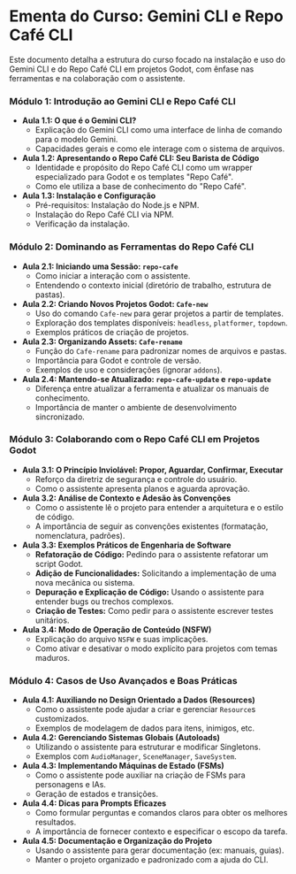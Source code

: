 # Ementa do Curso: Gemini CLI e Repo Café CLI

Este documento detalha a estrutura do curso focado na instalação e uso do Gemini CLI e do Repo Café CLI em projetos Godot, com ênfase nas ferramentas e na colaboração com o assistente.

### **Módulo 1: Introdução ao Gemini CLI e Repo Café CLI**

*   **Aula 1.1: O que é o Gemini CLI?**
    *   Explicação do Gemini CLI como uma interface de linha de comando para o modelo Gemini.
    *   Capacidades gerais e como ele interage com o sistema de arquivos.
*   **Aula 1.2: Apresentando o Repo Café CLI: Seu Barista de Código**
    *   Identidade e propósito do Repo Café CLI como um wrapper especializado para Godot e os templates "Repo Café".
    *   Como ele utiliza a base de conhecimento do "Repo Café".
*   **Aula 1.3: Instalação e Configuração**
    *   Pré-requisitos: Instalação do Node.js e NPM.
    *   Instalação do Repo Café CLI via NPM.
    *   Verificação da instalação.

### **Módulo 2: Dominando as Ferramentas do Repo Café CLI**

*   **Aula 2.1: Iniciando uma Sessão: `repo-cafe`**
    *   Como iniciar a interação com o assistente.
    *   Entendendo o contexto inicial (diretório de trabalho, estrutura de pastas).
*   **Aula 2.2: Criando Novos Projetos Godot: `Cafe-new`**
    *   Uso do comando `Cafe-new` para gerar projetos a partir de templates.
    *   Exploração dos templates disponíveis: `headless`, `platformer`, `topdown`.
    *   Exemplos práticos de criação de projetos.
*   **Aula 2.3: Organizando Assets: `Cafe-rename`**
    *   Função do `Cafe-rename` para padronizar nomes de arquivos e pastas.
    *   Importância para Godot e controle de versão.
    *   Exemplos de uso e considerações (ignorar `addons`).
*   **Aula 2.4: Mantendo-se Atualizado: `repo-cafe-update` e `repo-update`**
    *   Diferença entre atualizar a ferramenta e atualizar os manuais de conhecimento.
    *   Importância de manter o ambiente de desenvolvimento sincronizado.

### **Módulo 3: Colaborando com o Repo Café CLI em Projetos Godot**

*   **Aula 3.1: O Princípio Inviolável: Propor, Aguardar, Confirmar, Executar**
    *   Reforço da diretriz de segurança e controle do usuário.
    *   Como o assistente apresenta planos e aguarda aprovação.
*   **Aula 3.2: Análise de Contexto e Adesão às Convenções**
    *   Como o assistente lê o projeto para entender a arquitetura e o estilo de código.
    *   A importância de seguir as convenções existentes (formatação, nomenclatura, padrões).
*   **Aula 3.3: Exemplos Práticos de Engenharia de Software**
    *   **Refatoração de Código:** Pedindo para o assistente refatorar um script Godot.
    *   **Adição de Funcionalidades:** Solicitando a implementação de uma nova mecânica ou sistema.
    *   **Depuração e Explicação de Código:** Usando o assistente para entender bugs ou trechos complexos.
    *   **Criação de Testes:** Como pedir para o assistente escrever testes unitários.
*   **Aula 3.4: Modo de Operação de Conteúdo (NSFW)**
    *   Explicação do arquivo `NSFW` e suas implicações.
    *   Como ativar e desativar o modo explícito para projetos com temas maduros.

### **Módulo 4: Casos de Uso Avançados e Boas Práticas**

*   **Aula 4.1: Auxiliando no Design Orientado a Dados (Resources)**
    *   Como o assistente pode ajudar a criar e gerenciar `Resource`s customizados.
    *   Exemplos de modelagem de dados para itens, inimigos, etc.
*   **Aula 4.2: Gerenciando Sistemas Globais (Autoloads)**
    *   Utilizando o assistente para estruturar e modificar Singletons.
    *   Exemplos com `AudioManager`, `SceneManager`, `SaveSystem`.
*   **Aula 4.3: Implementando Máquinas de Estado (FSMs)**
    *   Como o assistente pode auxiliar na criação de FSMs para personagens e IAs.
    *   Geração de estados e transições.
*   **Aula 4.4: Dicas para Prompts Eficazes**
    *   Como formular perguntas e comandos claros para obter os melhores resultados.
    *   A importância de fornecer contexto e especificar o escopo da tarefa.
*   **Aula 4.5: Documentação e Organização do Projeto**
    *   Usando o assistente para gerar documentação (ex: manuais, guias).
    *   Manter o projeto organizado e padronizado com a ajuda do CLI.
